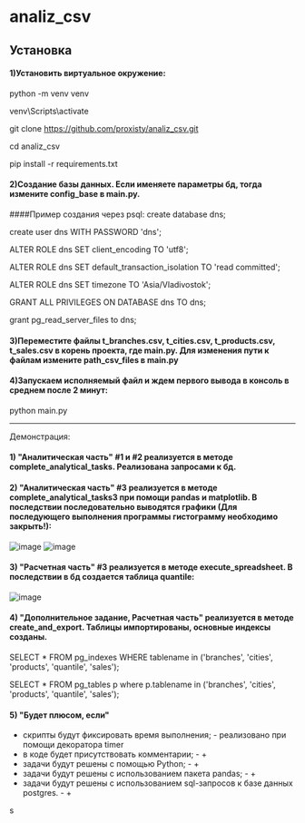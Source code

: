 analiz_csv
====
Установка
----
#### 1)Установить виртуальное окружение:
python -m venv venv

venv\Scripts\activate

git clone https://github.com/proxisty/analiz_csv.git

cd analiz_csv

pip install -r requirements.txt

#### 2)Создание базы данных. Если именяете параметры бд, тогда измените config_base в main.py. 
####Пример создания через psql:
create database dns;

create user dns WITH PASSWORD 'dns';

ALTER ROLE dns SET client_encoding TO 'utf8';

ALTER ROLE dns SET default_transaction_isolation TO 'read committed';

ALTER ROLE dns SET timezone TO 'Asia/Vladivostok';

GRANT ALL PRIVILEGES ON DATABASE dns TO dns;

grant pg_read_server_files to dns;  

#### 3)Переместите файлы t_branches.csv, t_cities.csv, t_products.csv, t_sales.csv в корень проекта, где main.py. Для изменения пути к файлам измените path_csv_files в main.py
#### 4)Запускаем исполняемый файл и ждем первого вывода в консоль в среднем после 2 минут:
python main.py

----
Демонстрация:
#### 1) "Аналитическая часть" #1 и #2 реализуется в методе complete_analytical_tasks. Реализована запросами к бд.
#### 2) "Аналитическая часть" #3 реализуется в методе complete_analytical_tasks3 при помощи pandas и matplotlib. В последствии последовательно выводятся графики (Для последующего выполнения программы гистограмму необходимо закрыть!):
![image](https://user-images.githubusercontent.com/42601425/177815753-3761acbf-0dc1-49d7-acc7-09b5f54bfd12.png)
![image](https://user-images.githubusercontent.com/42601425/177816221-60de0e36-e15f-4165-b1be-bad47d16d477.png)
#### 3) "Расчетная часть" #3 реализуется в методе execute_spreadsheet. В последствии в бд создается таблица quantile:
![image](https://user-images.githubusercontent.com/42601425/177816981-419de922-5057-4507-9114-931817dd4687.png)
#### 4) "Дополнительное задание, Расчетная часть" реализуется в методе create_and_export. Таблицы импортированы, основные индексы созданы. 
SELECT * FROM pg_indexes WHERE tablename in ('branches', 'cities', 'products', 'quantile', 'sales');

SELECT * FROM pg_tables p where p.tablename in ('branches', 'cities', 'products', 'quantile', 'sales');
#### 5) "Будет плюсом, если" 
-	скрипты будут фиксировать время выполнения; - реализовано при помощи декоратора timer
-	в коде будет присутствовать комментарии; - +
-	задачи будут решены с помощью Python; - +
-	задачи будут решены с использованием пакета pandas; - +
-	задачи будут решены с использованием sql-запросов к базе данных postgres. - +

s
